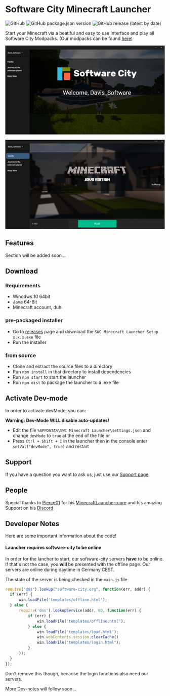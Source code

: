# Software City Minecraft Launcher
![GitHub](https://img.shields.io/github/license/Software-City/swc_mclauncher?style=flat-square)
![GitHub package.json version](https://img.shields.io/github/package-json/v/Software-City/swc_mclauncher?style=flat-square)
![GitHub release (latest by date)](https://img.shields.io/github/v/release/Software-City/swc_mclauncher?style=flat-square)

Start your Minecraft via a beatiful and easy to use Interface and play all Software City Modpacks.
(Our modpacks can be found [here](https://projects.software-city.org/resources/minecraft/modded/modpacks))

![pic1](_gitresources/preview1.png)

![pic1](_gitresources/preview2.png)


## Features
Section will be added soon...

## Download
### Requirements
- Winodws 10 64bit
- Java 64-Bit
- Minecraft account, duh

### pre-packaged installer
- Go to [releases](https://github.com/Software-City/swc_mclauncher/releases/latest) page and download the `SWC Minecraft Launcher Setup x.x.x.exe` file
- Run the installer

### from source
- Clone and extract the source files to a directory
- Run `npm install` in that directory to install dependencies
- Run `npm start` to start the launcher
- Run `npm dist` to package the launcher to a .exe file

## Activate Dev-mode
In order to activate devMode, you can:

**Warning: Dev-Mode WILL disable auto-updates!**

- Edit the file `%APPDATA%\SWC Minecraft Launcher\settings.json` and change `devMode` to `true` at the end of the file
or
- Press `Ctrl + Shift + I` in the launcher then in the console enter `setVal("devMode", true)` and restart

## Support
If you have a question you want to ask us, just use our [Support page](https://software-city.org/support) 

## People
Special thanks to [Pierce01](https://github.com/Pierce01) for his
[MinecraftLauncher-core](https://github.com/Pierce01/MinecraftLauncher-core) and
his amazing Support on his [Discord](https://discord.gg/8uYVbXP)

## Developer Notes
Here are some important information about the code!

#### Launcher requires software-city to be online
In order for the lancher to start, our software-city servers **have** to be online.
If that's not the case, you **will** be presented with the offline page.
Our servers are online during daytime in Germany CEST.

The state of the server is being checked in the `main.js` file

```javascript
require("dns").lookup("software-city.org", function(err, addr) {
  if (err) {
      win.loadFile('templates/offline.html');
  } else {
      require('dns').lookupService(addr, 80, function(err) {
          if (err) {
              win.loadFile('templates/offline.html');
          } else {
              win.loadFile("templates/load.html");
              win.webContents.session.clearCache()
              win.loadFile("templates/login.html");
          }
      });
  }
});
```
Don't remove this though, because the login functions also need our servers.

More Dev-notes will follow soon...
